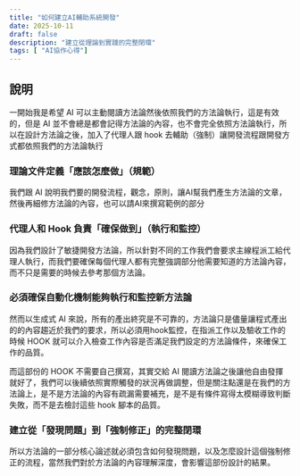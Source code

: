 ```yaml
---
title: "如何建立AI輔助系統開發"
date: 2025-10-11
draft: false
description: "建立從理論到實踐的完整閉環"
tags: [ "AI協作心得"]
---
```


## 說明

一開始我是希望 AI 可以主動閱讀方法論然後依照我們的方法論執行，這是有效的，但是 AI 並不會總是都會記得方法論的內容，也不會完全依照方法論執行，所以在設計方法論之後，加入了代理人跟 hook 去輔助（強制）讓開發流程跟開發方式都依照我們的方法論執行

### 理論文件定義「應該怎麼做」（規範）

我們跟 AI 說明我們要的開發流程，觀念，原則，讓AI幫我們產生方法論的文章，然後再細修方法論的內容，也可以請AI來撰寫範例的部分

### 代理人和 Hook 負責「確保做到」（執行和監控）

因為我們設計了敏捷開發方法論，所以針對不同的工作我們會要求主線程派工給代理人執行，而我們要確保每個代理人都有完整強調部分他需要知道的方法論內容，而不只是需要的時候去參考那個方法論。

### 必須確保自動化機制能夠執行和監控新方法論

然而以生成式 AI 來說，所有的產出終究是不可靠的，方法論只是儘量讓程式產出的的內容趨近於我們的要求，所以必須用hook監控，在指派工作以及驗收工作的時候 HOOK 就可以介入檢查工作內容是否滿足我們設定的方法論條件，來確保工作的品質。

而這部份的 HOOK 不需要自己撰寫，其實交給 AI 閱讀方法論之後讓他自由發揮就好了，我們可以後續依照實際觸發的狀況再做調整，但是關注點還是在我們的方法論上，是不是方法論的內容有疏漏需要補充，是不是有條件寫得太模糊導致判斷失敗，而不是去檢討這些 hook 腳本的品質。

### 建立從「發現問題」到「強制修正」的完整閉環

所以方法論的一部分核心論述就必須包含如何發現問題，以及怎麼設計這個強制修正的流程，當然我們對於方法論的內容理解深度，會影響這部份設計的結果。

